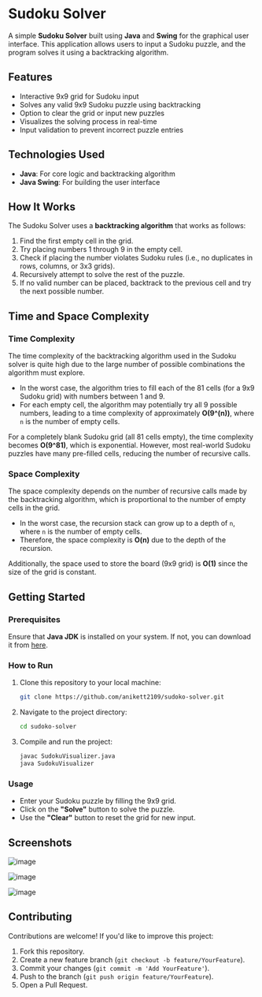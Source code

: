 # Sudoku Solver

A simple **Sudoku Solver** built using **Java** and **Swing** for the graphical user interface. This application allows users to input a Sudoku puzzle, and the program solves it using a backtracking algorithm.

## Features

- Interactive 9x9 grid for Sudoku input
- Solves any valid 9x9 Sudoku puzzle using backtracking
- Option to clear the grid or input new puzzles
- Visualizes the solving process in real-time
- Input validation to prevent incorrect puzzle entries

## Technologies Used

- **Java**: For core logic and backtracking algorithm
- **Java Swing**: For building the user interface

## How It Works

The Sudoku Solver uses a **backtracking algorithm** that works as follows:

1. Find the first empty cell in the grid.
2. Try placing numbers 1 through 9 in the empty cell.
3. Check if placing the number violates Sudoku rules (i.e., no duplicates in rows, columns, or 3x3 grids).
4. Recursively attempt to solve the rest of the puzzle.
5. If no valid number can be placed, backtrack to the previous cell and try the next possible number.

## Time and Space Complexity

### Time Complexity

The time complexity of the backtracking algorithm used in the Sudoku solver is quite high due to the large number of possible combinations the algorithm must explore.

- In the worst case, the algorithm tries to fill each of the 81 cells (for a 9x9 Sudoku grid) with numbers between 1 and 9.
- For each empty cell, the algorithm may potentially try all 9 possible numbers, leading to a time complexity of approximately **O(9^(n))**, where `n` is the number of empty cells.

For a completely blank Sudoku grid (all 81 cells empty), the time complexity becomes **O(9^81)**, which is exponential. However, most real-world Sudoku puzzles have many pre-filled cells, reducing the number of recursive calls.

### Space Complexity

The space complexity depends on the number of recursive calls made by the backtracking algorithm, which is proportional to the number of empty cells in the grid.

- In the worst case, the recursion stack can grow up to a depth of `n`, where `n` is the number of empty cells.
- Therefore, the space complexity is **O(n)** due to the depth of the recursion.

Additionally, the space used to store the board (9x9 grid) is **O(1)** since the size of the grid is constant.

## Getting Started

### Prerequisites

Ensure that **Java JDK** is installed on your system. If not, you can download it from [here](https://www.oracle.com/java/technologies/javase-jdk11-downloads.html).

### How to Run

1. Clone this repository to your local machine:

    ```bash
    git clone https://github.com/anikett2109/sudoko-solver.git
    ```

2. Navigate to the project directory:

    ```bash
    cd sudoko-solver
    ```

3. Compile and run the project:

    ```bash
    javac SudokuVisualizer.java
    java SudokuVisualizer
    ```

### Usage

- Enter your Sudoku puzzle by filling the 9x9 grid.
- Click on the **"Solve"** button to solve the puzzle.
- Use the **"Clear"** button to reset the grid for new input.

## Screenshots

![image](https://github.com/user-attachments/assets/8e39f509-8717-403e-84ff-c4def100b402)


![image](https://github.com/user-attachments/assets/55f870db-22d4-42ef-8e6c-6bc02856f1cd)


![image](https://github.com/user-attachments/assets/129a229c-1199-4719-8acd-778cff085964)



## Contributing

Contributions are welcome! If you'd like to improve this project:

1. Fork this repository.
2. Create a new feature branch (`git checkout -b feature/YourFeature`).
3. Commit your changes (`git commit -m 'Add YourFeature'`).
4. Push to the branch (`git push origin feature/YourFeature`).
5. Open a Pull Request.

